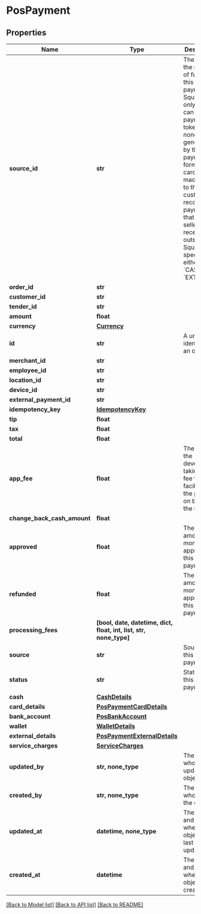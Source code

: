 # PosPayment


## Properties
Name | Type | Description | Notes
------------ | ------------- | ------------- | -------------
**source_id** | **str** | The ID for the source of funds for this payment. Square-only: This can be a payment token (card nonce) generated by the payment form or a card on file made linked to the customer. if recording a payment that the seller received outside of Square, specify either &#x60;CASH&#x60; or &#x60;EXTERNAL&#x60;. | 
**order_id** | **str** |  | 
**customer_id** | **str** |  | 
**tender_id** | **str** |  | 
**amount** | **float** |  | 
**currency** | [**Currency**](Currency.md) |  | 
**id** | **str** | A unique identifier for an object. | [optional] [readonly] 
**merchant_id** | **str** |  | [optional] 
**employee_id** | **str** |  | [optional] 
**location_id** | **str** |  | [optional] 
**device_id** | **str** |  | [optional] 
**external_payment_id** | **str** |  | [optional] 
**idempotency_key** | [**IdempotencyKey**](IdempotencyKey.md) |  | [optional] 
**tip** | **float** |  | [optional] 
**tax** | **float** |  | [optional] 
**total** | **float** |  | [optional] 
**app_fee** | **float** | The amount the developer is taking as a fee for facilitating the payment on behalf of the seller. | [optional] 
**change_back_cash_amount** | **float** |  | [optional] 
**approved** | **float** | The initial amount of money approved for this payment. | [optional] 
**refunded** | **float** | The initial amount of money approved for this payment. | [optional] 
**processing_fees** | **[bool, date, datetime, dict, float, int, list, str, none_type]** |  | [optional] 
**source** | **str** | Source of this payment. | [optional] 
**status** | **str** | Status of this payment. | [optional] 
**cash** | [**CashDetails**](CashDetails.md) |  | [optional] 
**card_details** | [**PosPaymentCardDetails**](PosPaymentCardDetails.md) |  | [optional] 
**bank_account** | [**PosBankAccount**](PosBankAccount.md) |  | [optional] 
**wallet** | [**WalletDetails**](WalletDetails.md) |  | [optional] 
**external_details** | [**PosPaymentExternalDetails**](PosPaymentExternalDetails.md) |  | [optional] 
**service_charges** | [**ServiceCharges**](ServiceCharges.md) |  | [optional] 
**updated_by** | **str, none_type** | The user who last updated the object. | [optional] [readonly] 
**created_by** | **str, none_type** | The user who created the object. | [optional] [readonly] 
**updated_at** | **datetime, none_type** | The date and time when the object was last updated. | [optional] [readonly] 
**created_at** | **datetime** | The date and time when the object was created. | [optional] [readonly] 

[[Back to Model list]](../../README.md#documentation-for-models) [[Back to API list]](../../README.md#documentation-for-api-endpoints) [[Back to README]](../../README.md)


